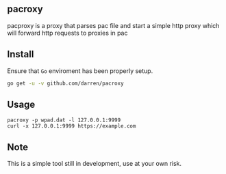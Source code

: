 ## pacroxy


pacproxy is a proxy that parses pac file and start a simple http proxy which will forward http requests to proxies in pac


## Install

Ensure that `Go` enviroment has been properly setup.

```bash
go get -u -v github.com/darren/pacroxy
```


## Usage

```
pacroxy -p wpad.dat -l 127.0.0.1:9999
curl -x 127.0.0.1:9999 https://example.com
```

## Note

This is a simple tool still in development, use at your own risk.


